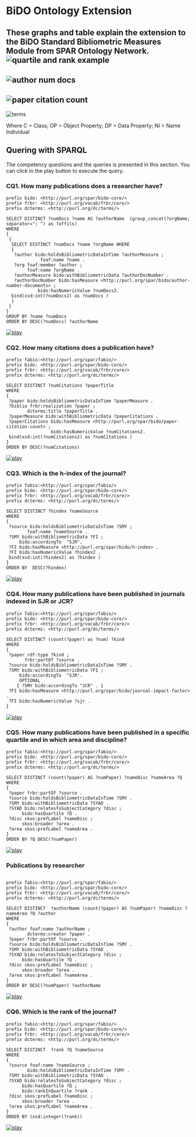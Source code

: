 # BiDO Ontology Extension
These graphs and table explain the extension to the BiDO Standard Bibliometric Measures Module from SPAR Ontology Network.
![quartile and rank example](https://user-images.githubusercontent.com/43136359/49281638-56492380-f48d-11e8-8c7e-334c1bbf89e1.jpeg)
-----------------------------------------------------------------------------------------------------------------------------------
![author num docs](https://user-images.githubusercontent.com/43136359/49667421-f91f1600-fa28-11e8-90e6-cb98664321c1.jpeg)
-----------------------------------------------------------------------------------------------------------------------------------
![paper citation count](https://user-images.githubusercontent.com/43136359/49667442-105e0380-fa29-11e8-8aa2-9d1a9f745fc5.jpeg)
-----------------------------------------------------------------------------------------------------------------------------------
![terms](https://user-images.githubusercontent.com/43136359/49304551-f6726d00-f4cc-11e8-8b63-06f48ebe3fac.JPG)

Where C = Class; OP = Object Property; DP = Data Property; NI = Name Individual

## Quering with SPARQL  
The competency questions and the queries is presented in this section. You can click in the play button to execute the query.  
### CQ1. How many publications does a researcher have?
```
prefix bido: <http://purl.org/spar/bido-core/>  
prefix frbr: <http://purl.org/vocab/frbr/core/>  
prefix dcterms: <http://purl.org/dc/terms/>  

SELECT DISTINCT ?numDocs ?name AS ?authorName  (group_concat(?orgName; separator="; ") as ?affils)  
WHERE  
{  
 {
  SELECT DISTINCT ?numDocs ?name ?orgName WHERE 
  {
   ?author bido:holdsBibliometricDataInTime ?authorMeasure ;   
             foaf:name ?name .  
   ?org foaf:member ?author ;  
        foaf:name ?orgName .  
   ?authorMeasure bido:withBibliometricData ?authorDocNumber .  
   ?authorDocNumber bido:hasMeasure <http://purl.org/spar/bido/author-number-documents> ;  
            bido:hasNumericValue ?numDocs2.  
  bind(xsd:int(?numDocs2) as ?numDocs )  
  }  
 }
} 
GROUP BY ?name ?numDocs  
ORDER BY DESC(?numDocs) ?authorName  
```
[![play](https://user-images.githubusercontent.com/43136359/47848297-3959fb80-ddce-11e8-8124-4f86d53d4d2a.png)](https://bit.ly/2L5bgIz)  
### CQ2. How many citations does a publication have? 
```
prefix fabio:<http://purl.org/spar/fabio/>  
prefix bido: <http://purl.org/spar/bido-core/>  
prefix frbr: <http://purl.org/vocab/frbr/core/>      
prefix dcterms: <http://purl.org/dc/terms/>  
  
SELECT DISTINCT ?numCitations ?paperTitle  
WHERE  
{  
 ?paper bido:holdsBibliometricDataInTime ?paperMeasure .  
 ?biblio frbr:realization ?paper ;  
        dcterms:title ?paperTitle .  
 ?paperMeasure bido:withBibliometricData ?paperCitations .  
 ?paperCitations bido:hasMeasure <http://purl.org/spar/bido/paper-citation-count> ;  
                 bido:hasNumericValue ?numCitations2.  
 bind(xsd:int(?numCitations2) as ?numCitations )  
}  
ORDER BY DESC(?numCitations)  
```
[![play](https://user-images.githubusercontent.com/43136359/47848297-3959fb80-ddce-11e8-8124-4f86d53d4d2a.png)](https://bit.ly/2Qhzx37)  
### CQ3. Which is the h-index of the journal?
```
prefix fabio:<http://purl.org/spar/fabio/>  
prefix bido: <http://purl.org/spar/bido-core/>  
prefix frbr: <http://purl.org/vocab/frbr/core/>     
prefix dcterms: <http://purl.org/dc/terms/>  
  
SELECT DISTINCT ?hindex ?nameSource  
WHERE  
{  
 ?source bido:holdsBibliometricDataInTime ?SMY ;  
        foaf:name ?nameSource .      
 ?SMY bido:withBibliometricData ?FI ;  
     bido:accordingTo  "SJR".  
 ?FI bido:hasMeasure <http://purl.org/spar/bido/h-index> .  
 ?FI bido:hasNumericValue ?hindex2 .  
 bind(xsd:int(?hindex2) as ?hindex )  
}  
ORDER BY  DESC(?hindex)  
```
[![play](https://user-images.githubusercontent.com/43136359/47848297-3959fb80-ddce-11e8-8124-4f86d53d4d2a.png)](https://bit.ly/2L5bgIz)  
### CQ4. How many publications have been published in journals indexed in SJR or JCR?
```
prefix fabio:<http://purl.org/spar/fabio/>  
prefix bido: <http://purl.org/spar/bido-core/>  
prefix frbr: <http://purl.org/vocab/frbr/core/>      
prefix dcterms: <http://purl.org/dc/terms/>  
  
SELECT DISTINCT (count(?paper) as ?num) ?kind  
WHERE  
{  
 ?paper rdf:type ?kind ;  
       frbr:partOf ?source .  
 ?source bido:holdsBibliometricDataInTime ?SMY .        
 ?SMY bido:withBibliometricData ?FI ;  
     bido:accordingTo  "SJR".  
     OPTIONAL  
    { ?SMY bido:accordingTo "JCR" . }  
 ?FI bido:hasMeasure <http://purl.org/spar/bido/journal-impact-factor> .  
 ?FI bido:hasNumericValue ?sjr .  
}  
```
[![play](https://user-images.githubusercontent.com/43136359/47848297-3959fb80-ddce-11e8-8124-4f86d53d4d2a.png)](https://bit.ly/2S76NYc)  
### CQ5. How many publications have been published in a specific quartile and in which area and discipline?
```
prefix fabio:<http://purl.org/spar/fabio/>  
prefix bido: <http://purl.org/spar/bido-core/>  
prefix frbr: <http://purl.org/vocab/frbr/core/>      
prefix dcterms: <http://purl.org/dc/terms/>  
  
SELECT DISTINCT (count(?paper) AS ?numPaper) ?nameDisc ?nameArea ?Q  
WHERE  
{  
 ?paper frbr:partOf ?source .  
 ?source bido:holdsBibliometricDataInTime ?SMY .  
 ?SMY bido:withBibliometricData ?SYAD .  
 ?SYAD bido:relatesToSubjectCategory ?disc ;  
      bido:hasQuartile ?Q .  
 ?disc skos:prefLabel ?nameDisc ;  
      skos:broader ?area .  
 ?area skos:prefLabel ?nameArea .  
}  
ORDER BY ?Q DESC(?numPaper)  
```
[![play](https://user-images.githubusercontent.com/43136359/47848297-3959fb80-ddce-11e8-8124-4f86d53d4d2a.png)](https://bit.ly/2BsF7HP)  
### Publications by researcher 
```
  
prefix fabio:<http://purl.org/spar/fabio/>  
prefix bido: <http://purl.org/spar/bido-core/>  
prefix frbr: <http://purl.org/vocab/frbr/core/>      
prefix dcterms: <http://purl.org/dc/terms/>  
  
SELECT DISTINCT  ?authorName (count(?paper) AS ?numPaper) ?nameDisc ?nameArea ?Q ?author  
WHERE  
{  
 ?author foaf:name ?authorName ;  
        dcterms:creator ?paper .  
 ?paper frbr:partOf ?source .  
 ?source bido:holdsBibliometricDataInTime ?SMY .  
 ?SMY bido:withBibliometricData ?SYAD .  
 ?SYAD bido:relatesToSubjectCategory ?disc ;  
      bido:hasQuartile ?Q .  
 ?disc skos:prefLabel ?nameDisc ;  
      skos:broader ?area .  
 ?area skos:prefLabel ?nameArea .  
}  
ORDER BY DESC(?numPaper) ?authorName  
```
[![play](https://user-images.githubusercontent.com/43136359/47848297-3959fb80-ddce-11e8-8124-4f86d53d4d2a.png)](https://bit.ly/2PMo8sK)   
### CQ6. Which is the rank of the journal?
```
prefix fabio:<http://purl.org/spar/fabio/>  
prefix bido: <http://purl.org/spar/bido-core/>  
prefix frbr: <http://purl.org/vocab/frbr/core/>      
prefix dcterms: <http://purl.org/dc/terms/>  
  
SELECT DISTINCT  ?rank ?Q ?nameSource  
WHERE  
{  
 ?source foaf:name ?nameSource ;  
        bido:holdsBibliometricDataInTime ?SMY .  
 ?SMY bido:withBibliometricData ?SYAD .  
 ?SYAD bido:relatesToSubjectCategory ?disc ;  
      bido:hasQuartile ?Q ;  
      bido:rankInQuartile ?rank .  
 ?disc skos:prefLabel ?nameDisc ;  
      skos:broader ?area .  
 ?area skos:prefLabel ?nameArea .  
}  
ORDER BY (xsd:integer(?rank))  
```
[![play](https://user-images.githubusercontent.com/43136359/47848297-3959fb80-ddce-11e8-8124-4f86d53d4d2a.png)](https://bit.ly/2S7coxG)  
